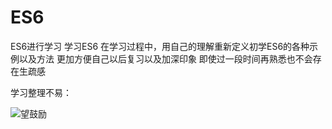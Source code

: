 # ES6
ES6进行学习
学习ES6
在学习过程中，用自己的理解重新定义初学ES6的各种示例以及方法
更加方便自己以后复习以及加深印象
即使过一段时间再熟悉也不会存在生疏感





学习整理不易：


![望鼓励](http://a083234163e6342316a3.qiniucdn.apicloud-system.com/apicloud/0f62ebdf9fd753a609dc7e90591844f1.jpeg)


